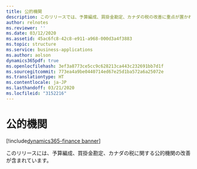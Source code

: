 ```yaml
---
title: 公的機関
description: このリリースでは、予算編成、買掛金勘定、カナダの税の改善に重点が置かれています。
author: relnotes
ms.reviewer: ''
ms.date: 03/12/2020
ms.assetid: 45ac6fc8-42c8-e911-a968-000d3a4f3883
ms.topic: structure
ms.service: business-applications
ms.author: aolson
dynamics365pdf: true
ms.openlocfilehash: 3ef3a8773ce5cc9c628213ca443c232691bb7d1f
ms.sourcegitcommit: 773ea4a9be0440714ed67e25d1ba572a6a25072e
ms.translationtype: HT
ms.contentlocale: ja-JP
ms.lasthandoff: 03/21/2020
ms.locfileid: "3152216"
---
```

# <a name="public-sector"></a>公的機関

[!include[dynamics365-finance banner](../includes/dynamics365-finance.md)]

<!--structure start-->
このリリースには、予算編成、買掛金勘定、カナダの税に関する公的機関の改善が含まれています。
<!--structure end-->



